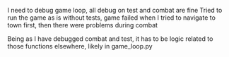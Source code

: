 I need to debug game loop, all debug on test and combat are fine
Tried to run the game as is without tests, game failed when I tried to
navigate to town first, then there were problems during combat

Being as I have debugged combat and test, it has to be logic related to those
functions elsewhere, likely in game_loop.py
